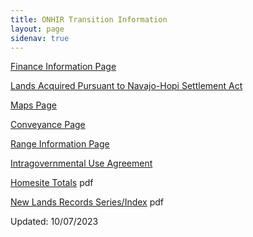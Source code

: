 ```yaml
---
title: ONHIR Transition Information
layout: page
sidenav: true
---
```


[Finance Information Page](finance/index.html)

[Lands Acquired Pursuant to Navajo-Hopi Settlement Act]({{site.baseurl}}/transition-lease/) 

[Maps Page](maps/index.html)

[Conveyance Page](nl-conveyance-docs/index.html)

[Range Information Page](range/index.html)

[Intragovernmental Use Agreement]({{site.baseurl}}/transitiona-intragovernmental-use-agreement/) 

[Homesite Totals]({{site.baseurl}}/assets/documents/transition/HOMESITES-TOTALS.pdf) pdf 

[New Lands Records Series/Index]({{site.baseurl}}/assets/documents/transition/New-Lands-Records-Series-Index.pdf) pdf

Updated: 10/07/2023

